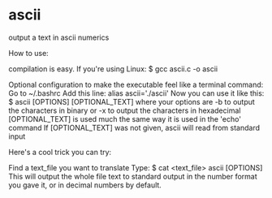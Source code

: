 # ascii
output a text in ascii numerics

How to use:

compilation is easy.
If you're using Linux:
  $ gcc ascii.c -o ascii

Optional configuration to make the executable feel like a terminal command:
  Go to ~/.bashrc
  Add this line:
    alias ascii='./ascii'
  Now you can use it like this:
    $ ascii [OPTIONS] [OPTIONAL_TEXT]
    where your options are -b to output the characters in binary
    or -x to output the characters in hexadecimal
    [OPTIONAL_TEXT] is used much the same way it is used in the 'echo' command
    If [OPTIONAL_TEXT] was not given, ascii will read from standard input

Here's a cool trick you can try:

Find a text_file you want to translate
Type:
$ cat <text_file> ascii [OPTIONS]
This will output the whole file text to standard output in the number format you gave it,
or in decimal numbers by default.
